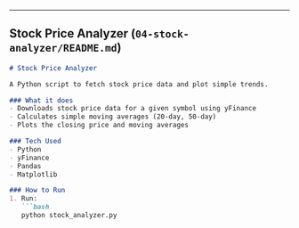 
---

## Stock Price Analyzer (`04-stock-analyzer/README.md`)

```markdown
# Stock Price Analyzer

A Python script to fetch stock price data and plot simple trends.  

### What it does
- Downloads stock price data for a given symbol using yFinance
- Calculates simple moving averages (20-day, 50-day)
- Plots the closing price and moving averages

### Tech Used
- Python
- yFinance
- Pandas
- Matplotlib

### How to Run
1. Run:
   ```bash
   python stock_analyzer.py
